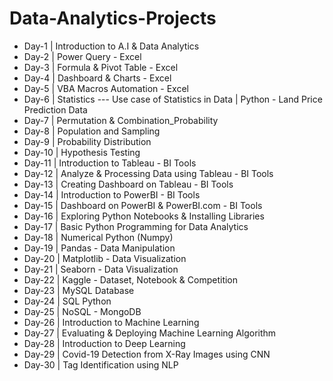 # Data-Analytics-Projects

- Day-1 | Introduction to A.I & Data Analytics
- Day-2 | Power Query - Excel
- Day-3 | Formula & Pivot Table - Excel 
- Day-4 | Dashboard & Charts - Excel
- Day-5 | VBA Macros Automation - Excel
- Day-6 | Statistics
--- Use case of Statistics in Data | Python - Land Price Prediction Data
- Day-7 | Permutation & Combination_Probability
- Day-8 | Population and Sampling
- Day-9 | Probability Distribution
- Day-10 | Hypothesis Testing
- Day-11 | Introduction to Tableau - BI Tools
- Day-12 | Analyze & Processing Data using Tableau - BI Tools
- Day-13 | Creating Dashboard on Tableau - BI Tools
- Day-14 | Introduction to PowerBI - BI Tools
- Day-15 | Dashboard on PowerBI & PowerBI.com - BI Tools
- Day-16 | Exploring Python Notebooks & Installing Libraries
- Day-17 | Basic Python Programming for Data Analytics
- Day-18 | Numerical Python (Numpy)
- Day-19 | Pandas - Data Manipulation
- Day-20 | Matplotlib - Data Visualization
- Day-21 | Seaborn - Data Visualization
- Day-22 | Kaggle - Dataset, Notebook & Competition
- Day-23 | MySQL Database
- Day-24 | SQL Python
- Day-25 | NoSQL - MongoDB
- Day-26 | Introduction to Machine Learning
- Day-27 | Evaluating & Deploying Machine Learning Algorithm
- Day-28 | Introduction to Deep Learning
- Day-29 | Covid-19 Detection from X-Ray Images using CNN
- Day-30 | Tag Identification using NLP
